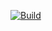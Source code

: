 [![Build](https://github.com/fourstepper/renovate/actions/workflows/renovate.yaml/badge.svg)](https://github.com/fourstepper/renovate/actions/workflows/renovate.yaml)
